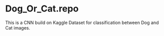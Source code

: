 # Dog_Or_Cat.repo
This is a CNN build on Kaggle Dataset for classification between Dog and Cat images.
